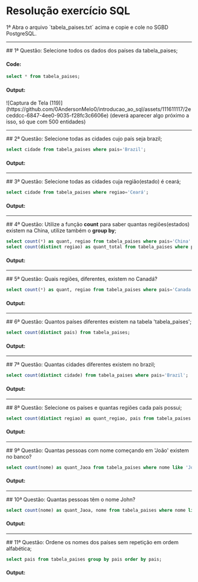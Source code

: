 # Resolução exercício SQL

1ª Abra o arquivo ´tabela_paises.txt´ acima e copie e cole no SGBD PostgreSQL.
<hr>
## 1ª Questão:
Selecione todos os dados dos países da tabela_paises;

<h4>Code:</h4>

```sql
select * from tabela_paises;
```
<h4>Output:</h4>
![Captura de Tela (119)](https://github.com/0AndersonMelo0/introducao_ao_sql/assets/111611117/2eceddcc-6847-4ee0-9035-f28fc3c6606e)
(deverá aparecer algo próximo a isso, só que com 500 entidades)

<hr>
## 2ª Questão:
Selecione todas as cidades cujo país seja brazil;

```sql
select cidade from tabela_paises where pais='Brazil';
```
<h4>Output:</h4>

<hr>
## 3ª Questão:
Selecione todas as cidades cuja região(estado) é ceará;

```sql
select cidade from tabela_paises where regiao='Ceará';
```
<h4>Output:</h4>

<hr>
## 4ª Questão:
Utilize a função <b>count</b> para saber quantas regiões(estados) existem na China,
utilize também o <b>group by</b>;

```sql
select count(*) as quant, regiao from tabela_paises where pais='China' group by regiao;
select count(distinct regiao) as quant_total from tabela_paises where pais='China';
```
<h4>Output:</h4>

<hr>
## 5ª Questão:
Quais regiões, diferentes, existem no Canadá?

```sql
select count(*) as quant, regiao from tabela_paises where pais='Canada' group by regiao;
```
<h4>Output:</h4>

<hr>
## 6ª Questão:
Quantos países diferentes existem na tabela 'tabela_paises';

```sql
select count(distinct pais) from tabela_paises;
```
<h4>Output:</h4>

<hr>
## 7ª Questão:
Quantas cidades diferentes existem no brazil;

```sql
select count(distinct cidade) from tabela_paises where pais='Brazil';
```
<h4>Output:</h4>

<hr>
## 8ª Questão:
Selecione os países e quantas regiões cada país possui;

```sql
select count(distinct regiao) as quant_regiao, pais from tabela_paises group by pais;
```
<h4>Output:</h4>

<hr>
## 9ª Questão:
Quantas pessoas com nome começando em 'João' existem no banco?

```sql
select count(nome) as quant_Jaoa from tabela_paises where nome like 'João%';
```
<h4>Output:</h4>

<hr>
## 10ª Questão:
Quantas pessoas têm o nome John?

```sql
select count(nome) as quant_Jaoa, nome from tabela_paises where nome like 'John%' group by nome;
```
<h4>Output:</h4>

<hr>
## 11ª Questão:
Ordene os nomes dos países sem repetição em ordem alfabética;

```sql
select pais from tabela_paises group by pais order by pais;
```
<h4>Output:</h4>

